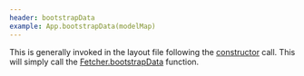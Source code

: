 ```yaml
---
header: bootstrapData
example: App.bootstrapData(modelMap)
---
```


This is generally invoked in the layout file following the [constructor](#constructor) call.  This will simply call the [Fetcher.bootstrapData](/fetcher#bootstrapData) function.

